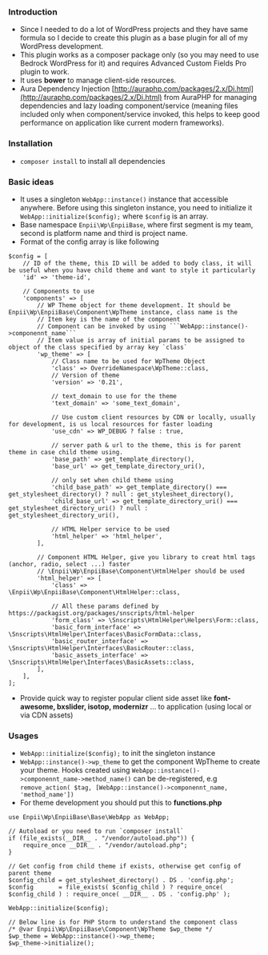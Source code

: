 ### Introduction
- Since I needed to do a lot of WordPress projects and they have same formula so I decide to create this plugin as a base plugin for all of my WordPress development.
- This plugin works as a composer package only (so you may need to use Bedrock WordPress for it) and requires Advanced Custom Fields Pro plugin to work.
- It uses **bower** to manage client-side resources.
- Aura Dependency Injection [http://auraphp.com/packages/2.x/Di.html](http://auraphp.com/packages/2.x/Di.html) from AuraPHP for managing dependencies and lazy loading component/service (meaning files included only when component/service invoked, this helps to keep good performance on application like current modern frameworks).

### Installation
- ```composer install``` to install all dependencies

### Basic ideas
- It uses a singleton ```WebApp::instance()``` instance that accessible anywhere. Before using this singleton instance, you need to initialize it ```WebApp::initialize($config);``` where `$config` is an array.
- Base namespace `Enpii\Wp\EnpiiBase`, where first segment is my team, second is platform name and third is project name.
- Format of the config array is like following
```$xslt
$config = [
    // ID of the theme, this ID will be added to body class, it will be useful when you have child theme and want to style it particularly
	'id' => 'theme-id',
	
	// Components to use
	'components' => [
	    // WP Theme object for theme development. It should be Enpii\Wp\EnpiiBase\Component\WpTheme instance, class name is the 
	    // Item key is the name of the component
	    // Component can be invoked by using ```WebApp::instance()->componennt_name```
	    // Item value is array of initial params to be assigned to object of the class specified by array key `class` 
		'wp_theme' => [
		    // Class name to be used for WpTheme Object
			'class' => OverrideNamespace\WpTheme::class,
			// Version of theme
			'version' => '0.21',
			
			// text_domain to use for the theme
			'text_domain' => 'some_text_domain',
			
			// Use custom client resources by CDN or locally, usually for development, is us local resources for faster loading
			'use_cdn' => WP_DEBUG ? false : true,
			
			// server path & url to the theme, this is for parent theme in case child theme using. 
			'base_path' => get_template_directory(),
			'base_url' => get_template_directory_uri(),

			// only set when child theme using
			'child_base_path' => get_template_directory() === get_stylesheet_directory() ? null : get_stylesheet_directory(),
			'child_base_url' => get_template_directory_uri() === get_stylesheet_directory_uri() ? null : get_stylesheet_directory_uri(),

            // HTML Helper service to be used
			'html_helper' => 'html_helper',
		],
		
		// Component HTML Helper, give you library to creat html tags (anchor, radio, select ...) faster
		// \Enpii\Wp\EnpiiBase\Component\HtmlHelper should be used
		'html_helper' => [
			'class' => \Enpii\Wp\EnpiiBase\Component\HtmlHelper::class,
			
			// All these params defined by https://packagist.org/packages/snscripts/html-helper 
			'form_class' => \Snscripts\HtmlHelper\Helpers\Form::class,
			'basic_form_interface' => \Snscripts\HtmlHelper\Interfaces\BasicFormData::class,
			'basic_router_interface' => \Snscripts\HtmlHelper\Interfaces\BasicRouter::class,
			'basic_assets_interface' => \Snscripts\HtmlHelper\Interfaces\BasicAssets::class,
		],
	],
];
```
- Provide quick way to register popular client side asset like **font-awesome, bxslider, isotop, modernizr** ... to application (using local or via CDN assets)

### Usages
- ```WebApp::initialize($config);``` to init the singleton instance
- ```WebApp::instance()->wp_theme``` to get the component WpTheme to create your theme. Hooks created using ```WebApp::instance()->componennt_name->method_name()``` can be de-registered, e.g ```remove_action( $tag, [WebApp::instance()->componennt_name, 'method_name'])```
- For theme development you should put this to **functions.php**
```$xslt
use Enpii\Wp\EnpiiBase\Base\WebApp as WebApp;

// Autoload or you need to run `composer install`
if (file_exists(__DIR__ . "/vendor/autoload.php")) {
	require_once __DIR__ . "/vendor/autoload.php";
}

// Get config from child theme if exists, otherwise get config of parent theme
$config_child = get_stylesheet_directory() . DS . 'config.php';
$config       = file_exists( $config_child ) ? require_once( $config_child ) : require_once( __DIR__ . DS . 'config.php' );

WebApp::initialize($config);

// Below line is for PHP Storm to understand the component class 
/* @var Enpii\Wp\EnpiiBase\Component\WpTheme $wp_theme */
$wp_theme = WebApp::instance()->wp_theme;
$wp_theme->initialize();
```